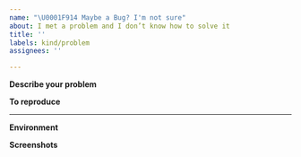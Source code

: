 ```yaml
---
name: "\U0001F914 Maybe a Bug? I'm not sure"
about: I met a problem and I don’t know how to solve it
title: ''
labels: kind/problem
assignees: ''

---
```


**Describe your problem**
<!-- A clear and concise description of what the bug is. -->

**To reproduce**
<!-- Steps to reproduce the behavior, what did you write? copy paste your code here -->

---

**Environment**
<!-- Run `jina --version-full` and copy paste the output here -->

**Screenshots**
<!-- If applicable, add screenshots to help explain your problem. -->
